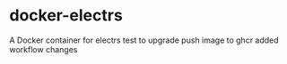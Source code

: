 # docker-electrs
A Docker container for electrs
test to upgrade push image to ghcr 
added workflow changes
